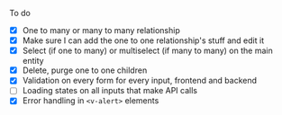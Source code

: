 To do

-   [x] One to many or many to many relationship
-   [x] Make sure I can add the one to one relationship's stuff and edit it
-   [x] Select (if one to many) or multiselect (if many to many) on the main entity
-   [x] Delete, purge one to one children
-   [x] Validation on every form for every input, frontend and backend
-   [ ] Loading states on all inputs that make API calls
-   [x] Error handling in `<v-alert>` elements
